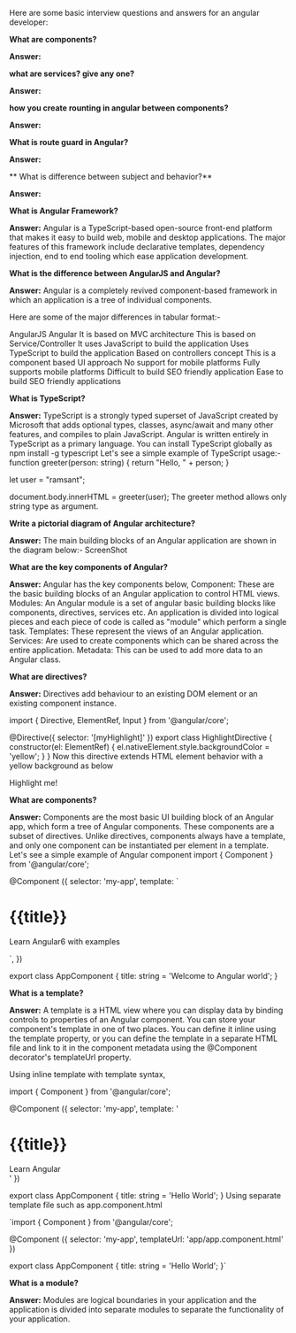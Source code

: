 Here are some basic interview questions and answers for an angular developer:

**What are components?**

**Answer:**

**what are services? give any one?**

**Answer:**

**how you create rounting in angular between components?**

**Answer:**

**What is route guard in Angular?**

**Answer:**

** What is difference between subject and behavior?**

**Answer:**

**What is Angular Framework?**

**Answer:** 
Angular is a TypeScript-based open-source front-end platform that makes it easy to build web, mobile and desktop applications. The major features of this framework include declarative templates, dependency injection, end to end tooling which ease application development.


**What is the difference between AngularJS and Angular?**

**Answer:** 
Angular is a completely revived component-based framework in which an application is a tree of individual components.

Here are some of the major differences in tabular format:- 

AngularJS	                                                    Angular
It is based on MVC architecture	                            This is based on Service/Controller
It uses JavaScript to build the application	Uses            TypeScript to build the application
Based on controllers concept	                            This is a component based UI approach
No support for mobile platforms	                            Fully supports mobile platforms
Difficult to build SEO friendly application	                Ease to build SEO friendly applications


**What is TypeScript?**

**Answer:**
TypeScript is a strongly typed superset of JavaScript created by Microsoft that adds optional types, classes, async/await and many other features, and compiles to plain JavaScript. Angular is written entirely in TypeScript as a primary language. You can install TypeScript globally as
npm install -g typescript
Let's see a simple example of TypeScript usage:-
function greeter(person: string) {
    return "Hello, " + person;
}

let user = "ramsant";

document.body.innerHTML = greeter(user);
The greeter method allows only string type as argument.

**Write a pictorial diagram of Angular architecture?**

**Answer:** 
The main building blocks of an Angular application are shown in the diagram below:- ScreenShot


**What are the key components of Angular?**

**Answer:**
Angular has the key components below,
Component: These are the basic building blocks of an Angular application to control HTML views.
Modules: An Angular module is a set of angular basic building blocks like components, directives, services etc. An application is divided into logical pieces and each piece of code is called as "module" which perform a single task.
Templates: These represent the views of an Angular application.
Services: Are used to create components which can be shared across the entire application.
Metadata: This can be used to add more data to an Angular class.


**What are directives?**

**Answer:** 
Directives add behaviour to an existing DOM element or an existing component instance.

import { Directive, ElementRef, Input } from '@angular/core';

@Directive({ selector: '[myHighlight]' })
export class HighlightDirective {
    constructor(el: ElementRef) {
       el.nativeElement.style.backgroundColor = 'yellow';
    }
}
Now this directive extends HTML element behavior with a yellow background as below

<p myHighlight>Highlight me!</p>


**What are components?**

**Answer:** 
Components are the most basic UI building block of an Angular app, which form a tree of Angular components. These components are a subset of directives. Unlike directives, components always have a template, and only one component can be instantiated per element in a template. Let's see a simple example of Angular component
import { Component } from '@angular/core';

@Component ({
   selector: 'my-app',
   template: ` <div>
      <h1>{{title}}</h1>
      <div>Learn Angular6 with examples</div>
   </div> `,
})

export class AppComponent {
   title: string = 'Welcome to Angular world';
}

**What is a template?**

**Answer:**
 A template is a HTML view where you can display data by binding controls to properties of an Angular component. You can store your component's template in one of two places. You can define it inline using the template property, or you can define the template in a separate HTML file and link to it in the component metadata using the @Component decorator's templateUrl property.

Using inline template with template syntax,

import { Component } from '@angular/core';

@Component ({
   selector: 'my-app',
   template: '
      <div>
         <h1>{{title}}</h1>
         <div>Learn Angular</div>
      </div>
   '
})

export class AppComponent {
   title: string = 'Hello World';
}
Using separate template file such as app.component.html

`import { Component } from '@angular/core';

@Component ({
   selector: 'my-app',
   templateUrl: 'app/app.component.html'
})

export class AppComponent {
   title: string = 'Hello World';
}`


**What is a module?**

**Answer:** 
Modules are logical boundaries in your application and the application is divided into separate modules to separate the functionality of your application. 